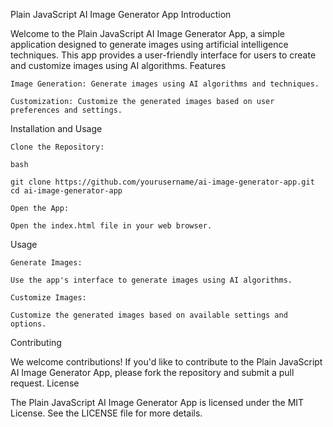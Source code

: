 Plain JavaScript AI Image Generator App
Introduction

Welcome to the Plain JavaScript AI Image Generator App, a simple application designed to generate images using artificial intelligence techniques. This app provides a user-friendly interface for users to create and customize images using AI algorithms.
Features

    Image Generation: Generate images using AI algorithms and techniques.

    Customization: Customize the generated images based on user preferences and settings.

Installation and Usage

    Clone the Repository:

    bash

    git clone https://github.com/yourusername/ai-image-generator-app.git
    cd ai-image-generator-app

    Open the App:

    Open the index.html file in your web browser.

Usage

    Generate Images:

    Use the app's interface to generate images using AI algorithms.

    Customize Images:

    Customize the generated images based on available settings and options.

Contributing

We welcome contributions! If you'd like to contribute to the Plain JavaScript AI Image Generator App, please fork the repository and submit a pull request.
License

The Plain JavaScript AI Image Generator App is licensed under the MIT License. See the LICENSE file for more details.
